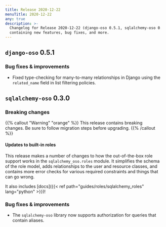 ```yaml
---
title: Release 2020-12-22
menuTitle: 2020-12-22
any: true
description: >-
  Changelog for Release 2020-12-22 (django-oso 0.5.1, sqlalchemy-oso 0.3.0)
  containing new features, bug fixes, and more.
---
```


## `django-oso` 0.5.1

### Bug fixes & improvements

* Fixed type-checking for many-to-many relationships in Django using the
  `related_name` field in list filtering policies.

## `sqlalchemy-oso` 0.3.0

### Breaking changes

{{% callout "Warning" "orange" %}}
  This release contains breaking changes. Be sure to follow migration steps
  before upgrading.
{{% /callout %}}

#### Updates to built-in roles

This release makes a number of changes to how the out-of-the-box role support
works in the `sqlalchemy_oso.roles` module. It simplifies the schema
of the role model, adds relationships to the user and resource classes, and
contains more error checks for various required constraints and things that can
go wrong.

It also includes [docs]({{< ref path="guides/roles/sqlalchemy_roles"
lang="python" >}})!

### Bug fixes & improvements

* The `sqlalchemy-oso` library now supports authorization for queries that
  contain aliases.
